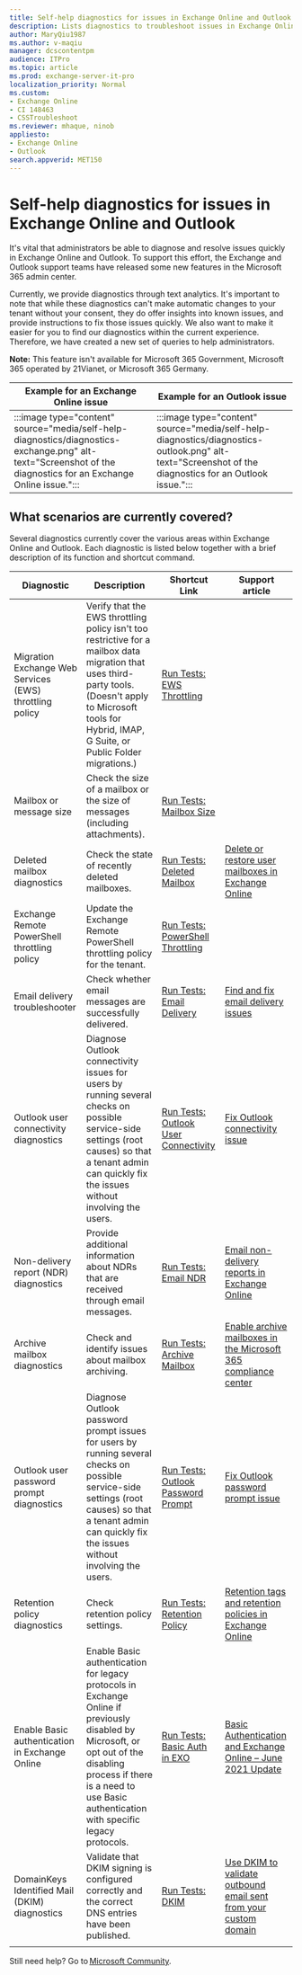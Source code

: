 ```yaml
---
title: Self-help diagnostics for issues in Exchange Online and Outlook
description: Lists diagnostics to troubleshoot issues in Exchange Online and Outlook.
author: MaryQiu1987
ms.author: v-maqiu
manager: dcscontentpm 
audience: ITPro
ms.topic: article
ms.prod: exchange-server-it-pro 
localization_priority: Normal
ms.custom: 
- Exchange Online
- CI 148463
- CSSTroubleshoot
ms.reviewer: mhaque, ninob
appliesto:
- Exchange Online
- Outlook
search.appverid: MET150
---
```

# Self-help diagnostics for issues in Exchange Online and Outlook

It's vital that administrators be able to diagnose and resolve issues quickly in Exchange Online and Outlook. To support this effort, the Exchange and Outlook support teams have released some new features in the Microsoft 365 admin center.

Currently, we provide diagnostics through text analytics. It's important to note that while these diagnostics can't make automatic changes to your tenant without your consent, they do offer insights into known issues, and provide instructions to fix those issues quickly. We also want to make it easier for you to find our diagnostics within the current experience. Therefore, we have created a new set of queries to help administrators.

**Note:** This feature isn't available for Microsoft 365 Government, Microsoft 365 operated by 21Vianet, or Microsoft 365 Germany.

|Example for an Exchange Online issue|Example for an Outlook issue|
|----------|----------|
|:::image type="content" source="media/self-help-diagnostics/diagnostics-exchange.png" alt-text="Screenshot of the diagnostics for an Exchange Online issue.":::|:::image type="content" source="media/self-help-diagnostics/diagnostics-outlook.png" alt-text="Screenshot of the diagnostics for an Outlook issue.":::|

## What scenarios are currently covered?

Several diagnostics currently cover the various areas within Exchange Online and Outlook. Each diagnostic is listed below together with a brief description of its function and shortcut command.

|Diagnostic|Description|Shortcut Link|Support article|
|---|---|---|---|
|Migration Exchange Web Services (EWS) throttling policy|Verify that the EWS throttling policy isn't too restrictive for a mailbox data migration that uses third-party tools. (Doesn't apply to Microsoft tools for Hybrid, IMAP, G Suite, or Public Folder migrations.)|[Run Tests: EWS Throttling](https://aka.ms/PillarEWSThrottling)||
|Mailbox or message size|Check the size of a mailbox or the size of messages (including attachments).|[Run Tests: Mailbox Size](https://aka.ms/PillarMailboxSize)||
|Deleted mailbox diagnostics|Check the state of recently deleted mailboxes.|[Run Tests: Deleted Mailbox](https://aka.ms/PillarDeletedMailBox)|[Delete or restore user mailboxes in Exchange Online](/exchange/recipients-in-exchange-online/delete-or-restore-mailboxes)|
|Exchange Remote PowerShell throttling policy|Update the Exchange Remote PowerShell throttling policy for the tenant.|[Run Tests: PowerShell Throttling](https://aka.ms/PillarEXOPSThrottle)||
|Email delivery troubleshooter|Check whether email messages are successfully delivered.| [Run Tests: Email Delivery](https://aka.ms/PillarEmailDelivery)|[Find and fix email delivery issues](/exchange/troubleshoot/email-delivery/email-delivery-issues)|
|Outlook user connectivity diagnostics|Diagnose Outlook connectivity issues for users by running several checks on possible service-side settings (root causes) so that a tenant admin can quickly fix the issues without involving the users.|[Run Tests: Outlook User Connectivity](https://aka.ms/PillarOutlookConnectivity)|[Fix Outlook connectivity issue](https://support.microsoft.com/office/fix-your-outlook-email-connection-by-repairing-your-profile-4d5febf6-7623-486b-9a9f-d5cfc4264af3)|
|Non-delivery report (NDR) diagnostics|Provide additional information about NDRs that are received through email messages.|[Run Tests: Email NDR](https://aka.ms/PillarEmailNDR)|[Email non-delivery reports in Exchange Online](/exchange/mail-flow-best-practices/non-delivery-reports-in-exchange-online/non-delivery-reports-in-exchange-online)|
|Archive mailbox diagnostics|Check and identify issues about mailbox archiving.|[Run Tests: Archive Mailbox](https://aka.ms/PillarArchiveMailbox)|[Enable archive mailboxes in the Microsoft 365 compliance center](/microsoft-365/compliance/enable-archive-mailboxes)|
|Outlook user password prompt diagnostics|Diagnose Outlook password prompt issues for users by running several checks on possible service-side settings (root causes) so that a tenant admin can quickly fix the issues without involving the users.|[Run Tests: Outlook Password Prompt](https://aka.ms/PillarOutlookPasswordPrompt)|[Fix Outlook password prompt issue](/outlook/troubleshoot/authentication/continually-prompts-password-office-365)|
|Retention policy diagnostics|Check retention policy settings.|[Run Tests: Retention Policy](https://aka.ms/PillarRetentionPolicy)|[Retention tags and retention policies in Exchange Online](/exchange/security-and-compliance/messaging-records-management/retention-tags-and-policies)|
|Enable Basic authentication in Exchange Online|Enable Basic authentication for legacy protocols in Exchange Online if previously disabled by Microsoft, or opt out of the disabling process if there is a need to use Basic authentication with specific legacy protocols.|[Run Tests: Basic Auth in EXO](https://aka.ms/PillarEXOBasicAuth)|[Basic Authentication and Exchange Online – June 2021 Update](https://techcommunity.microsoft.com/t5/exchange-team-blog/basic-authentication-and-exchange-online-june-2021-update/ba-p/2454827)|
|DomainKeys Identified Mail (DKIM) diagnostics|Validate that DKIM signing is configured correctly and the correct DNS entries have been published.|[Run Tests: DKIM](https://aka.ms/diagdkim)|[Use DKIM to validate outbound email sent from your custom domain](/microsoft-365/security/office-365-security/use-dkim-to-validate-outbound-email)|
|||||

Still need help? Go to [Microsoft Community](https://answers.microsoft.com/).

